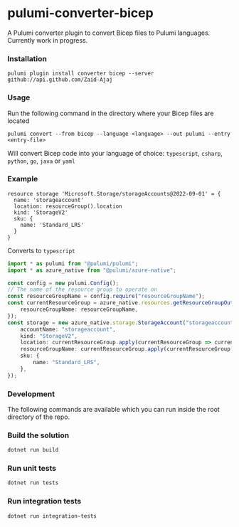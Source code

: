 # pulumi-converter-bicep

A Pulumi converter plugin to convert Bicep files to Pulumi languages. Currently work in progress.

### Installation

```
pulumi plugin install converter bicep --server github://api.github.com/Zaid-Ajaj
```

### Usage
Run the following command in the directory where your Bicep files are located
```
pulumi convert --from bicep --language <language> --out pulumi --entry <entry-file>
```
Will convert Bicep code into your language of choice: `typescript`, `csharp`, `python`, `go`, `java` or `yaml`

### Example
```bicep
resource storage 'Microsoft.Storage/storageAccounts@2022-09-01' = {
  name: 'storageaccount'
  location: resourceGroup().location
  kind: 'StorageV2'
  sku: {
    name: 'Standard_LRS'
  }
}
```
Converts to `typescript`
```typescript
import * as pulumi from "@pulumi/pulumi";
import * as azure_native from "@pulumi/azure-native";

const config = new pulumi.Config();
// The name of the resource group to operate on
const resourceGroupName = config.require("resourceGroupName");
const currentResourceGroup = azure_native.resources.getResourceGroupOutput({
    resourceGroupName: resourceGroupName,
});
const storage = new azure_native.storage.StorageAccount("storageaccount", {
    accountName: "storageaccount",
    kind: "StorageV2",
    location: currentResourceGroup.apply(currentResourceGroup => currentResourceGroup.location),
    resourceGroupName: currentResourceGroup.apply(currentResourceGroup => currentResourceGroup.name),
    sku: {
        name: "Standard_LRS",
    },
});

```

### Development

The following commands are available which you can run inside the root directory of the repo.

### Build the solution

```bash
dotnet run build 
```

### Run unit tests
```bash
dotnet run tests
```

### Run integration tests
```bash
dotnet run integration-tests
```